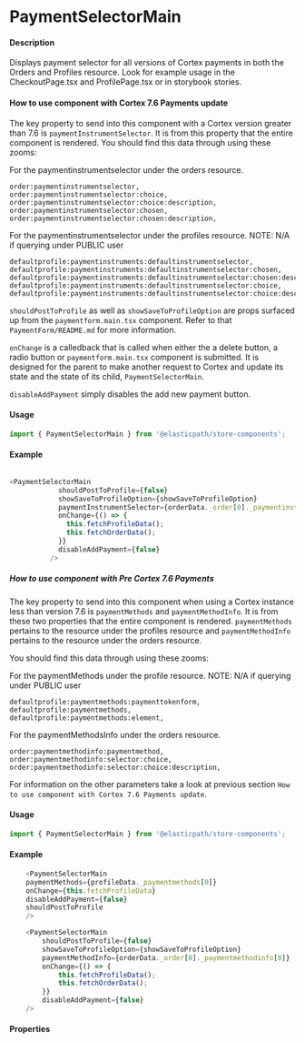 # PaymentSelectorMain

#### Description

Displays payment selector for all versions of Cortex payments in both the Orders and Profiles resource.  Look for example usage in the CheckoutPage.tsx and ProfilePage.tsx or in storybook stories.

#### How to use component with Cortex 7.6 Payments update
The key property to send into this component with a Cortex version greater than 7.6 is `paymentInstrumentSelector`.  It is from this property that the entire component is rendered.
You should find this data through using these zooms:

For the paymentinstrumentselector under the orders resource.

```
order:paymentinstrumentselector,
order:paymentinstrumentselector:choice,
order:paymentinstrumentselector:choice:description,
order:paymentinstrumentselector:chosen,
order:paymentinstrumentselector:chosen:description,
```

For the paymentinstrumentselector under the profiles resource.
NOTE: N/A if querying under PUBLIC user
```
defaultprofile:paymentinstruments:defaultinstrumentselector,
defaultprofile:paymentinstruments:defaultinstrumentselector:chosen,
defaultprofile:paymentinstruments:defaultinstrumentselector:chosen:description,
defaultprofile:paymentinstruments:defaultinstrumentselector:choice,
defaultprofile:paymentinstruments:defaultinstrumentselector:choice:description,
```

`shouldPostToProfile` as well as `showSaveToProfileOption` are props surfaced up from the `paymentform.main.tsx` component.  Refer to that `PaymentForm/README.md` for more information.

`onChange` is a calledback that is called when either the a delete button, a radio button or `paymentform.main.tsx` component is submitted.  It is designed for the parent to make another request to Cortex and update its state and the state of its child, `PaymentSelectorMain`.

`disableAddPayment` simply disables the add new payment button.

#### Usage

```js
import { PaymentSelectorMain } from '@elasticpath/store-components';
```
#### Example

```js

<PaymentSelectorMain
            shouldPostToProfile={false}
            showSaveToProfileOption={showSaveToProfileOption}
            paymentInstrumentSelector={orderData._order[0]._paymentinstrumentselector[0]}
            onChange={() => {
              this.fetchProfileData();
              this.fetchOrderData();
            }}
            disableAddPayment={false}
          />
```


##### How to use component with Pre Cortex 7.6 Payments
The key property to send into this component when using a Cortex instance less than version 7.6 is `paymentMethods` and `paymentMethodInfo`.  It is from these two properties that the entire component is rendered.  `paymentMethods` pertains to the resource under the profiles resource and `paymentMethodInfo` pertains to the resource under the orders resource.

You should find this data through using these zooms:

For the paymentMethods under the profile resource.
NOTE: N/A if querying under PUBLIC user
```
defaultprofile:paymentmethods:paymenttokenform,
defaultprofile:paymentmethods,
defaultprofile:paymentmethods:element,
```

For the paymentMethodsInfo under the orders resource.

```
order:paymentmethodinfo:paymentmethod,
order:paymentmethodinfo:selector:choice,
order:paymentmethodinfo:selector:choice:description,
```

For information on the other parameters take a look at previous section `How to use component with Cortex 7.6 Payments update`.

#### Usage

```js
import { PaymentSelectorMain } from '@elasticpath/store-components';
```
#### Example

```js
    <PaymentSelectorMain
    paymentMethods={profileData._paymentmethods[0]}
    onChange={this.fetchProfileData}
    disableAddPayment={false}
    shouldPostToProfile
    />
```

```js
    <PaymentSelectorMain
        shouldPostToProfile={false}
        showSaveToProfileOption={showSaveToProfileOption}
        paymentMethodInfo={orderData._order[0]._paymentmethodinfo[0]}
        onChange={() => {
            this.fetchProfileData();
            this.fetchOrderData();
        }}
        disableAddPayment={false}
    />
```



#### Properties

<!-- PROPS -->
